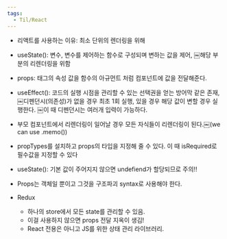 ```yaml
---
tags:
  - Til/React
---
```



- 리액트를 사용하는 이유: 최소 단위의 렌더링을 위해
- useState(): 변수, 변수를 제어하는 함수로 구성되며 변하는 값을 제어, ￼해당 부분의 리렌더링을 위함
- props: 태그의 속성 값을 함수의 아규먼트 처럼 컴포넌트에 값을 전달해준다.
- useEffect(): 코드의 실행 시점을 관리할 수 있는 선택권을 얻는 방어막 같은 존재, ￼디펜던시(의존성)가 없을 경우 최초 1회 실행, 있을 경우 해당 값이 변할 경우 실행한다. ￼이 때 디펜던시는 여러개 입력이 가능하다.

  

- 부모 컴포넌트에서 리렌더링이 일어날 경우 모든 자식들이 리렌더링이 된다.￼(we can use .memo())
- propTypes를 설치하고 props의 타입을 지정해 줄 수 있다. 이 때 isRequired로 필수값을 지정할 수 있다
- useState(): 기본 값이 주어지지 않으면 undefiend가 할당되므로 주의!!
- Props는 객체일 뿐이고 그것을 구조파괴 syntax로 사용해야 한다.
- Redux
    
    - 하나의 store에서 모든 state를 관리할 수 있음.
    - 이걸 사용하지 않으면 props 전달 지옥이 생김!
    - React 전용은 아니고 JS를 위한 상태 관리 라이브러리.